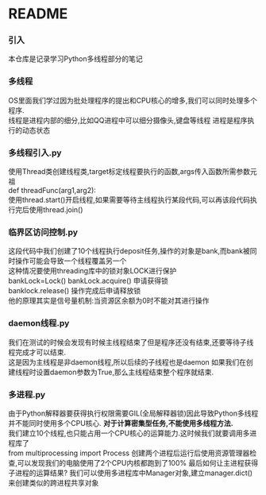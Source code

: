 # README

### 引入
本仓库是记录学习Python多线程部分的笔记  

### 多线程
OS里面我们学过因为批处理程序的提出和CPU核心的增多,我们可以同时处理多个程序.   
线程是进程内部的细分,比如QQ进程中可以细分摄像头,键盘等线程 
进程是程序执行的动态状态

### 多线程引入.py
使用Thread类创建线程类,target标定线程要执行的函数,args传入函数所需参数元祖  
def threadFunc(arg1,arg2):  
使用thread.start()开启线程,如果需要等待主线程执行某段代码,可以再该段代码执行完后使用thread.join() 

### 临界区访问控制.py
这段代码中我们创建了10个线程执行deposit任务,操作的对象是bank,而bank被同时操作可能会导致一个线程覆盖另一个  
这种情况要使用threading库中的锁对象LOCK进行保护  
bankLock=Lock() 
bankLock.acquire() 申请获得锁    
banklock.release() 操作完成后申请释放锁   
他的原理其实是信号量机制:当资源区余额为0时不能对其进行操作

### daemon线程.py
我们在测试的时候会发现有时候主线程结束了但是程序还没有结束,还要等待子线程完成才可以结束.   
这是因为主线程是非daemon线程,所以后续的子线程也是daemon
如果我们在创建线程时设置daemon参数为True,那么主线程结束整个程序就结束.

### 多进程.py
由于Python解释器要获得执行权限需要GIL(全局解释器锁)因此导致Python多线程并不能同时使用多个CPU核心. 
**对于计算密集型任务,不能使用多线程方法.**    
我们建立10个线程,也只能占用一个CPU核心的运算能力.这时候我们就要调用多进程库了  
from multiprocessing import Process 
创建两个进程后运行后使用资源管理器检查,可以发现我们的电脑使用了2个CPU内核都跑到了100% 
最后如何让主进程获得子进程的运算结果? 
我们可以使用多进程库中Manager对象,建立manager.dict()来创建类似的跨进程共享对象